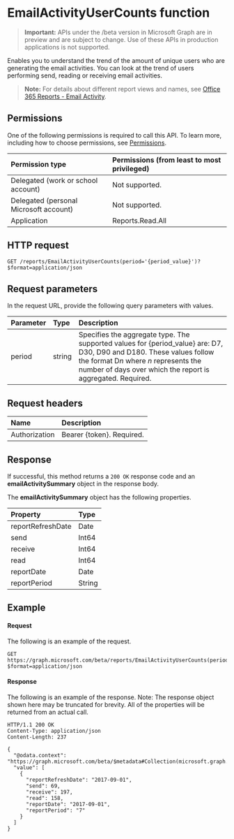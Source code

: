 # EmailActivityUserCounts function

> **Important:** APIs under the /beta version in Microsoft Graph are in preview and are subject to change. Use of these APIs in production applications is not supported.

Enables you to understand the trend of the amount of unique users who are generating the email activities. You can look at the trend of users performing send, reading or receiving email activities.

> **Note:** For details about different report views and names, see [Office 365 Reports - Email Activity](https://support.office.com/client/Email-activity-1cbe2c00-ca65-4fb9-9663-1bbfa58ebe44).

## Permissions

One of the following permissions is required to call this API. To learn more, including how to choose permissions, see [Permissions](../../../concepts/permissions_reference.md).

| Permission type                        | Permissions (from least to most privileged) |
| :------------------------------------- | :--------------------------------------- |
| Delegated (work or school account)     | Not supported.                           |
| Delegated (personal Microsoft account) | Not supported.                           |
| Application                            | Reports.Read.All                         |

## HTTP request

<!-- { "blockType": "ignored" } -->

```http
GET /reports/EmailActivityUserCounts(period='{period_value}')?$format=application/json
```

## Request parameters

In the request URL, provide the following query parameters with values.

| Parameter | Type   | Description                              |
| :-------- | :----- | :--------------------------------------- |
| period    | string | Specifies the aggregate type. The supported values for {period_value} are: D7, D30, D90 and D180. These values follow the format D*n* where *n* represents the number of days over which the report is aggregated. Required. |

## Request headers

| Name          | Description               |
| :------------ | :------------------------ |
| Authorization | Bearer {token}. Required. |

## Response

If successful, this method returns a `200 OK` response code and an **emailActivitySummary** object in the response body.

The **emailActivitySummary** object has the following properties.

| Property          | Type   |
| :---------------- | :----- |
| reportRefreshDate | Date   |
| send              | Int64  |
| receive           | Int64  |
| read              | Int64  |
| reportDate        | Date   |
| reportPeriod      | String |

## Example

#### Request

The following is an example of the request.

```http
GET https://graph.microsoft.com/beta/reports/EmailActivityUserCounts(period='D7')?$format=application/json
```

#### Response

The following is an example of the response.
Note: The response object shown here may be truncated for brevity. All of the properties will be returned from an actual call.

```http
HTTP/1.1 200 OK
Content-Type: application/json
Content-Length: 237

{
  "@odata.context": "https://graph.microsoft.com/beta/$metadata#Collection(microsoft.graph.emailActivitySummary)", 
  "value": [
    {
      "reportRefreshDate": "2017-09-01", 
      "send": 69, 
      "receive": 197, 
      "read": 158, 
      "reportDate": "2017-09-01", 
      "reportPeriod": "7"
    }
  ]
}
```
